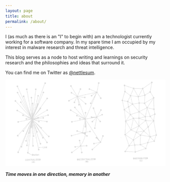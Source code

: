 ```yaml
---
layout: page
title: about
permalink: /about/
---
```


I (as much as there is an "I" to begin with) am a technologist currently working for a software company. In my spare time I am occupied by my interest in malware research and threat intelligence. 

This blog serves as a node to host writing and learnings on security research and the philosophies and ideas that surround it.

You can find me on Twitter as [@nettlesum](https://twitter.com/nettlesum). 

![rhizome](/assets/main/rhizome.png)

***Time moves in one direction, memory in another***
